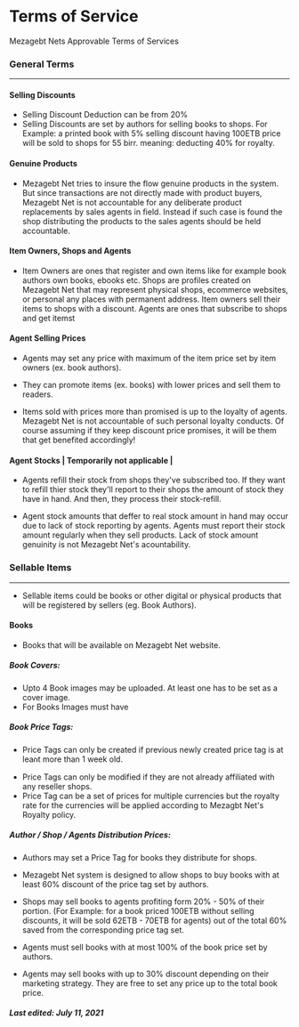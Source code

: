 # Terms of Service

Mezagebt Nets Approvable Terms of Services

### General Terms
---
#### Selling Discounts
 - Selling Discount Deduction can be from 20%
 - Selling Discounts are set by authors for selling books to shops. For Example: a printed book with 5% selling discount having 100ETB price will be sold to shops for 55 birr. meaning: deducting 40% for royalty.

#### Genuine Products

 - Mezagebt Net tries to insure the flow genuine products in the system. But since transactions are not directly made with product buyers, Mezagebt Net is not accountable for any deliberate product replacements by sales agents in field. Instead if such case is found the shop distributing the products to the sales agents should be held accountable.

#### Item Owners, Shops and Agents
- Item Owners are ones that register and own items like for example book authors own books, ebooks etc. Shops are profiles created on Mezagebt Net that may represent physical shops, ecommerce websites, or personal any places with permanent address. Item owners sell their items to shops with a discount. Agents are ones that subscribe to shops and get itemst

#### Agent Selling Prices

 - Agents may set any price with maximum of the item price set by item owners (ex. book authors).

 - They can promote items (ex. books) with lower prices and sell them to readers.


* Items sold with prices more than promised is up to the loyalty of agents. Mezagebt Net is not accountable of such personal loyalty conducts. Of course assuming if they keep discount price promises, it will be them that get benefited accordingly!

#### Agent Stocks | Temporarily not applicable |

 - Agents refill their stock from shops they've subscribed too. If they want to refill thier stock they'll report to their shops the amount of stock they have in hand. And then, they process their stock-refill.

* Agent stock amounts that deffer to real stock amount in hand may occur due to lack of stock reporting by agents. Agents must report their stock amount regularly when they sell products. Lack of stock amount genuinity is not Mezagebt Net's acountability.

### Sellable Items
---
- Sellable items could be books or other digital or physical products that will be registered by sellers (eg. Book Authors).

#### Books
- Books that will be available on Mezagebt Net website.

##### Book Covers:
* Upto 4 Book images may be uploaded. At least one has to be set as a cover image.
* For Books Images must have

##### Book Price Tags:

 - Price Tags can only be created if previous newly created price tag is at leaስt more than 1 week old.
* Price Tags can only be modified if they are not already affiliated with any reseller shops.
* Price Tag can be a set of prices for multiple currencies but the royalty rate for the currencies will be applied according to Mezagbt Net's Royalty policy.

##### Author / Shop / Agents Distribution Prices:

 -  Authors may set a Price Tag for books they distribute for shops.

* Mezagebt Net system is designed to allow shops to buy books with at least 60% discount of the price tag set by authors.

* Shops may sell books to agents profiting form 20% - 50% of their portion. (For Example: for a book priced 100ETB without selling discounts, it will be sold 62ETB - 70ETB for agents) out of the total 60% saved from the corresponding price tag set.

* Agents must sell books with at most 100% of the book price set by authors.
* Agents may sell books with up to 30% discount depending on their marketing strategy. They are free to set any price up to the total book price.

##### **Last edited: July 11, 2021**

